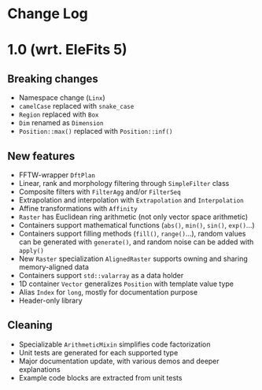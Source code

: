 # Change Log

# 1.0 (wrt. EleFits 5)

## Breaking changes

* Namespace change (`Linx`)
* `camelCase` replaced with `snake_case`
* `Region` replaced with `Box`
* `Dim` renamed as `Dimension`
* `Position::max()` replaced with `Position::inf()`

## New features

* FFTW-wrapper `DftPlan`
* Linear, rank and morphology filtering through `SimpleFilter` class
* Composite filters with `FilterAgg` and/or `FilterSeq`
* Extrapolation and interpolation with `Extrapolation` and `Interpolation`
* Affine transformations with `Affinity`
* `Raster` has Euclidean ring arithmetic (not only vector space arithmetic)
* Containers support mathematical functions (`abs()`, `min()`, `sin()`, `exp()`...)
* Containers support filling methods (`fill()`, `range()`...),
  random values can be generated with `generate()`,
  and random noise can be added with `apply()`
* New `Raster` specialization `AlignedRaster` supports owning and sharing memory-aligned data
* Containers support `std::valarray` as a data holder
* 1D container `Vector` generalizes `Position` with template value type
* Alias `Index` for `long`, mostly for documentation purpose
* Header-only library

## Cleaning

* Specializable `ArithmeticMixin` simplifies code factorization
* Unit tests are generated for each supported type
* Major documentation update, with various demos and deeper explanations
* Example code blocks are extracted from unit tests
